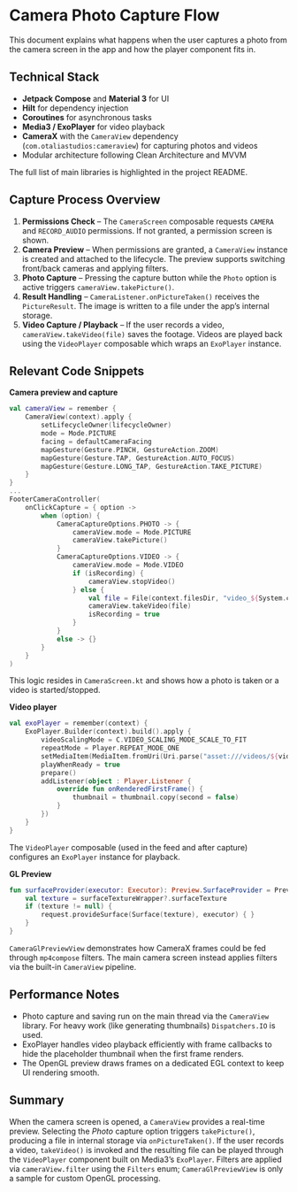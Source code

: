 # Camera Photo Capture Flow

This document explains what happens when the user captures a photo from the camera screen in the app and how the player component fits in.

## Technical Stack

- **Jetpack Compose** and **Material 3** for UI
- **Hilt** for dependency injection
- **Coroutines** for asynchronous tasks
- **Media3 / ExoPlayer** for video playback
- **CameraX** with the `CameraView` dependency (`com.otaliastudios:cameraview`) for capturing photos and videos
- Modular architecture following Clean Architecture and MVVM

The full list of main libraries is highlighted in the project README.

## Capture Process Overview

1. **Permissions Check** – The `CameraScreen` composable requests `CAMERA` and `RECORD_AUDIO` permissions. If not granted, a permission screen is shown.
2. **Camera Preview** – When permissions are granted, a `CameraView` instance is created and attached to the lifecycle. The preview supports switching front/back cameras and applying filters.
3. **Photo Capture** – Pressing the capture button while the `Photo` option is active triggers `cameraView.takePicture()`.
4. **Result Handling** – `CameraListener.onPictureTaken()` receives the `PictureResult`. The image is written to a file under the app’s internal storage.
5. **Video Capture / Playback** – If the user records a video, `cameraView.takeVideo(file)` saves the footage. Videos are played back using the `VideoPlayer` composable which wraps an `ExoPlayer` instance.

## Relevant Code Snippets

**Camera preview and capture**
```kotlin
val cameraView = remember {
    CameraView(context).apply {
        setLifecycleOwner(lifecycleOwner)
        mode = Mode.PICTURE
        facing = defaultCameraFacing
        mapGesture(Gesture.PINCH, GestureAction.ZOOM)
        mapGesture(Gesture.TAP, GestureAction.AUTO_FOCUS)
        mapGesture(Gesture.LONG_TAP, GestureAction.TAKE_PICTURE)
    }
}
...
FooterCameraController(
    onClickCapture = { option ->
        when (option) {
            CameraCaptureOptions.PHOTO -> {
                cameraView.mode = Mode.PICTURE
                cameraView.takePicture()
            }
            CameraCaptureOptions.VIDEO -> {
                cameraView.mode = Mode.VIDEO
                if (isRecording) {
                    cameraView.stopVideo()
                } else {
                    val file = File(context.filesDir, "video_${System.currentTimeMillis()}.mp4")
                    cameraView.takeVideo(file)
                    isRecording = true
                }
            }
            else -> {}
        }
    }
)
```
This logic resides in `CameraScreen.kt` and shows how a photo is taken or a video is started/stopped.

**Video player**
```kotlin
val exoPlayer = remember(context) {
    ExoPlayer.Builder(context).build().apply {
        videoScalingMode = C.VIDEO_SCALING_MODE_SCALE_TO_FIT
        repeatMode = Player.REPEAT_MODE_ONE
        setMediaItem(MediaItem.fromUri(Uri.parse("asset:///videos/${video.videoLink}")))
        playWhenReady = true
        prepare()
        addListener(object : Player.Listener {
            override fun onRenderedFirstFrame() {
                thumbnail = thumbnail.copy(second = false)
            }
        })
    }
}
```
The `VideoPlayer` composable (used in the feed and after capture) configures an `ExoPlayer` instance for playback.

**GL Preview**
```kotlin
fun surfaceProvider(executor: Executor): Preview.SurfaceProvider = Preview.SurfaceProvider { request ->
    val texture = surfaceTextureWrapper?.surfaceTexture
    if (texture != null) {
        request.provideSurface(Surface(texture), executor) { }
    }
}
```
`CameraGlPreviewView` demonstrates how CameraX frames could be fed through `mp4compose` filters. The main camera screen instead applies filters via the built-in `CameraView` pipeline.

## Performance Notes

- Photo capture and saving run on the main thread via the `CameraView` library. For heavy work (like generating thumbnails) `Dispatchers.IO` is used.
- ExoPlayer handles video playback efficiently with frame callbacks to hide the placeholder thumbnail when the first frame renders.
- The OpenGL preview draws frames on a dedicated EGL context to keep UI rendering smooth.

## Summary

When the camera screen is opened, a `CameraView` provides a real-time preview. Selecting the *Photo* capture option triggers `takePicture()`, producing a file in internal storage via `onPictureTaken()`. If the user records a video, `takeVideo()` is invoked and the resulting file can be played through the `VideoPlayer` component built on Media3’s `ExoPlayer`. Filters are applied via `cameraView.filter` using the `Filters` enum; `CameraGlPreviewView` is only a sample for custom OpenGL processing.
